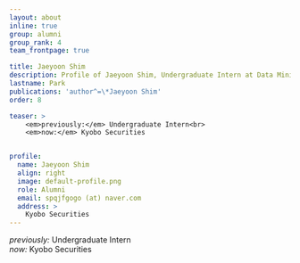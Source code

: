 ```yaml
---
layout: about
inline: true
group: alumni
group_rank: 4
team_frontpage: true

title: Jaeyoon Shim
description: Profile of Jaeyoon Shim, Undergraduate Intern at Data Mining Lab.
lastname: Park
publications: 'author^=\*Jaeyoon Shim'
order: 8

teaser: >
    <em>previously:</em> Undergraduate Intern<br>
    <em>now:</em> Kyobo Securities


profile:
  name: Jaeyoon Shim
  align: right
  image: default-profile.png
  role: Alumni
  email: spqjfgogo (at) naver.com
  address: >
    Kyobo Securities
---
```


<em>previously:</em> Undergraduate Intern<br>
<em>now:</em> Kyobo Securities
